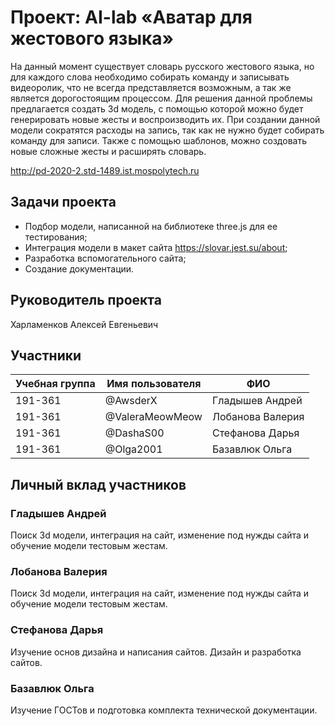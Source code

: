 # Проект: AI-lab «Аватар для жестового языка»

На данный момент существует словарь русского жестового языка, но для каждого слова необходимо собирать команду и записывать видеоролик, что не всегда представляется возможным, а так же является дорогостоящим процессом. Для решения данной проблемы предлагается создать 3d модель, с помощью которой можно будет генерировать новые жесты и воспроизводить их. При создании данной модели сократятся расходы на запись, так как не нужно будет собирать команду для записи. Также с помощью шаблонов, можно создовать новые сложные жесты и расширять словарь.

http://pd-2020-2.std-1489.ist.mospolytech.ru

## Задачи проекта

- Подбор модели, написанной на библиотеке three.js для ее тестирования;
- Интеграция модели в макет сайта https://slovar.jest.su/about;
- Разработка вспомогательного сайта;
- Создание документации.

## Руководитель проекта

Харламенков Алексей Евгеньевич

## Участники

| Учебная группа | Имя пользователя     | ФИО              |
|----------------|----------------------|------------------|
| 191-361        | @AwsderX             | Гладышев Андрей  |
| 191-361        | @ValeraMeowMeow      | Лобанова Валерия |
| 191-361        | @DashaS00            | Стефанова Дарья  |
| 191-361        | @Olga2001            | Базавлюк Ольга   |

## Личный вклад участников

### Гладышев Андрей

Поиск 3d модели, интеграция на сайт, изменение под нужды сайта и обучение модели тестовым жестам.

### Лобанова Валерия 

Поиск 3d модели, интеграция на сайт, изменение под нужды сайта и обучение модели тестовым жестам.

### Стефанова Дарья 

Изучение основ дизайна и написания сайтов. Дизайн и разработка сайтов.

### Базавлюк Ольга  

Изучение ГОСТов и подготовка комплекта технической документации.
